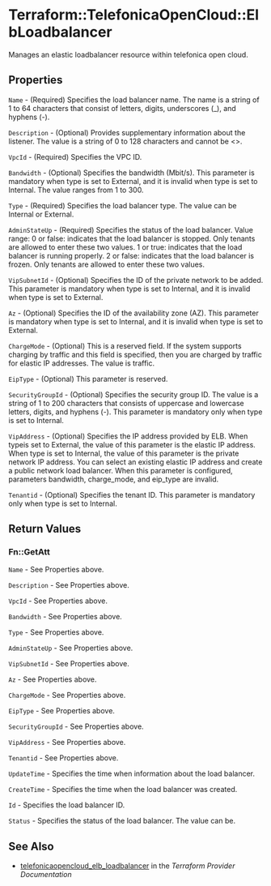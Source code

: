 # Terraform::TelefonicaOpenCloud::ElbLoadbalancer

Manages an elastic loadbalancer resource within telefonica open cloud.

## Properties

`Name` - (Required) Specifies the load balancer name. The name is a string of 1 to 64 characters that consist of letters, digits, underscores (_), and hyphens (-).

`Description` - (Optional) Provides supplementary information about the listener. The value is a string of 0 to 128 characters and cannot be <>.

`VpcId` - (Required) Specifies the VPC ID.

`Bandwidth` - (Optional) Specifies the bandwidth (Mbit/s). This parameter is mandatory when type is set to External, and it is invalid when type is set to Internal. The value ranges from 1 to 300.

`Type` - (Required) Specifies the load balancer type. The value can be Internal or External.

`AdminStateUp` - (Required) Specifies the status of the load balancer. Value range: 0 or false: indicates that the load balancer is stopped. Only tenants are allowed to enter these two values. 1 or true: indicates that the load balancer is running properly. 2 or false: indicates that the load balancer is frozen. Only tenants are allowed to enter these two values.

`VipSubnetId` - (Optional) Specifies the ID of the private network to be added. This parameter is mandatory when type is set to Internal, and it is invalid when type is set to External.

`Az` - (Optional) Specifies the ID of the availability zone (AZ). This parameter is mandatory when type is set to Internal, and it is invalid when type is set to External.

`ChargeMode` - (Optional) This is a reserved field. If the system supports charging by traffic and this field is specified, then you are charged by traffic for elastic IP addresses. The value is traffic.

`EipType` - (Optional) This parameter is reserved.

`SecurityGroupId` - (Optional) Specifies the security group ID. The value is a string of 1 to 200 characters that consists of uppercase and lowercase letters, digits, and hyphens (-). This parameter is mandatory only when type is set to Internal.

`VipAddress` - (Optional) Specifies the IP address provided by ELB. When typeis set to External, the value of this parameter is the elastic IP address. When type is set to Internal, the value of this parameter is the private network IP address. You can select an existing elastic IP address and create a public network load balancer. When this parameter is configured, parameters bandwidth, charge_mode, and eip_type are invalid.

`Tenantid` - (Optional) Specifies the tenant ID. This parameter is mandatory only when type is set to Internal.


## Return Values

### Fn::GetAtt

`Name` - See Properties above.

`Description` - See Properties above.

`VpcId` - See Properties above.

`Bandwidth` - See Properties above.

`Type` - See Properties above.

`AdminStateUp` - See Properties above.

`VipSubnetId` - See Properties above.

`Az` - See Properties above.

`ChargeMode` - See Properties above.

`EipType` - See Properties above.

`SecurityGroupId` - See Properties above.

`VipAddress` - See Properties above.

`Tenantid` - See Properties above.

`UpdateTime` - Specifies the time when information about the load balancer.

`CreateTime` - Specifies the time when the load balancer was created.

`Id` - Specifies the load balancer ID.

`Status` - Specifies the status of the load balancer. The value can be.

## See Also

* [telefonicaopencloud_elb_loadbalancer](https://www.terraform.io/docs/providers/telefonicaopencloud/r/elb_loadbalancer.html) in the _Terraform Provider Documentation_